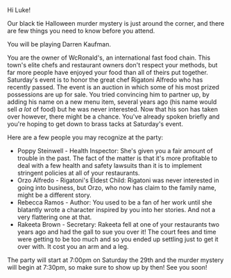 Hi Luke!

Our black tie Halloween murder mystery is just around the corner, and there are few things you need to know before you attend.

You will be playing Darren Kaufman.

You are the owner of WcRonald's, an international fast food chain. This town's elite chefs and restaurant owners don't respect your methods, but far more people have enjoyed your food than all of theirs put together. Saturday's event is to honor the great chef Rigatoni Alfredo who has recently passed. The event is an auction in which some of his most prized possessions are up for sale. You tried convincing him to partner up, by adding his name on a new menu item, several years ago (his name would sell *a lot* of food) but he was never interested. Now that his son has taken over however, there might be a chance. You've already spoken briefly and you're hoping to get down to brass tacks at Saturday's event.

Here are a few people you may recognize at the party:

- Poppy Steinwell - Health Inspector: She's given you a fair amount of trouble in the past. The fact of the matter is that it's more profitable to deal with a few health and safety lawsuits than it is to implement stringent policies at all of your restaurants.
- Orzo Alfredo - Rigatoni's Eldest Child: Rigatoni was never interested in going into business, but Orzo, who now has claim to the family name, might be a different story.
- Rebecca Ramos - Author: You used to be a fan of her work until she blatantly wrote a character inspired by you into her stories. And not a very flattering one at that.
- Rakeeta Brown - Secretary: Rakeeta fell at one of your restaurants two years ago and had the gall to sue you over it! The court fees and time were getting to be too much and so you ended up settling just to get it over with. It cost you an arm and a leg.

The party will start at 7:00pm on Saturday the 29th and the murder mystery will begin at 7:30pm, so make sure to show up by then! See you soon!